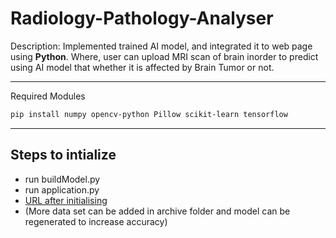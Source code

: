 # Radiology-Pathology-Analyser

Description: Implemented trained AI model, and integrated it to web page using **Python**. Where, user can upload MRI scan of brain inorder to predict using AI model that whether it is affected by Brain Tumor or not.

----

Required Modules

``` bash
pip install numpy opencv-python Pillow scikit-learn tensorflow
```

----


## Steps to intialize
- run buildModel.py
- run application.py
- [URL after initialising](https://link-url-here.org](http://127.0.0.1:5000/))
- (More data set can be added in archive folder and model can be regenerated to increase accuracy)
